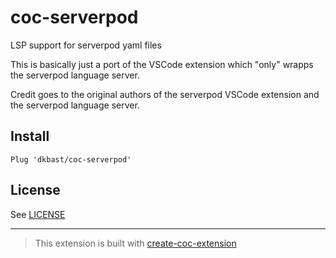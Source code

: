# coc-serverpod

LSP support for serverpod yaml files

This is basically just a port of the VSCode extension which "only" wrapps the serverpod language server.

Credit goes to the original authors of the serverpod VSCode extension and the serverpod language server.

## Install

```
Plug 'dkbast/coc-serverpod'
```

## License

See [LICENSE](./LICENSE)

---

> This extension is built with [create-coc-extension](https://github.com/fannheyward/create-coc-extension)
